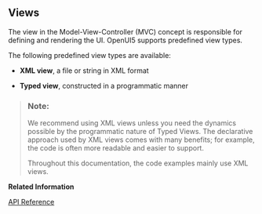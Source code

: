 <!-- loio91f27e3e6f4d1014b6dd926db0e91070 -->

## Views

The view in the Model-View-Controller \(MVC\) concept is responsible for defining and rendering the UI. OpenUI5 supports predefined view types.

The following predefined view types are available:

-   **XML view**, a file or string in XML format

-   **Typed view**, constructed in a programmatic manner


> ### Note:  
> We recommend using XML views unless you need the dynamics possible by the programmatic nature of Typed Views. The declarative approach used by XML views comes with many benefits; for example, the code is often more readable and easier to support.
> 
> Throughout this documentation, the code examples mainly use XML views.

**Related Information**  


[API Reference](https://ui5.sap.com/#/api/sap.ui.core.mvc.View)

